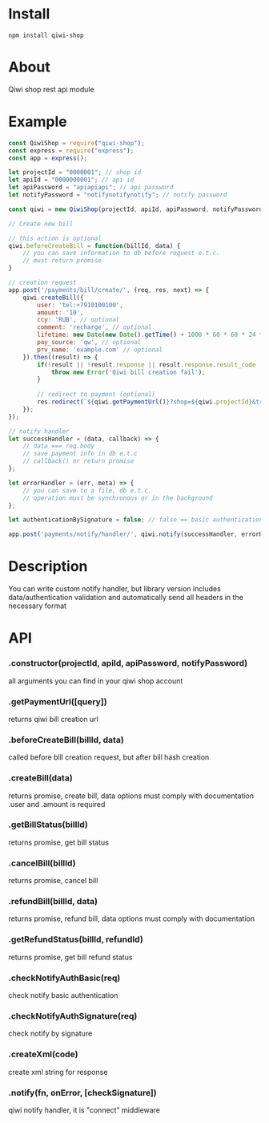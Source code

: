 # Install  
`npm install qiwi-shop`

# About  
Qiwi shop rest api module

# Example  
```js
const QiwiShop = require("qiwi-shop");
const express = require("express");
const app = express();

let projectId = "0000001"; // shop id
let apiId = "0000000001"; // api id
let apiPassword = "apiapiapi"; // api password
let notifyPassword = "notifynotifynotify"; // notify password

const qiwi = new QiwiShop(projectId, apiId, apiPassword, notifyPassword);

// Create new bill

// this action is optional
qiwi.beforeCreateBill = function(billId, data) {
    // you can save information to db before request e.t.c.
    // must return promise
}

// creation request
app.post('/payments/bill/create/', (req, res, next) => {    
    qiwi.createBill({
        user: 'tel:+7910100100',
        amount: '10',
        ccy: 'RUB', // optional
        comment: 'recharge', // optional
        lifetime: new Date(new Date().getTime() + 1000 * 60 * 60 * 24 * 5).toISOString(), // optional
        pay_source: 'qw', // optional
        prv_name: 'example.com' // optional
    }).then((result) => {
        if(!result || !result.response || result.response.result_code != 0) {
            throw new Error('Qiwi bill creation fail');
        }
        
        // redirect to payment (optional)
        res.redirect(`${qiwi.getPaymentUrl()}?shop=${qiwi.projectId}&transaction=${result.response.bill.bill_id}&other_options=...`);
    });
});

// notify handler 
let successHandler = (data, callback) => {
    // data === req.body    
    // save payment info in db e.t.c    
    // callback() or return promise
};

let errorHandler = (err, meta) => {
    // you can save to a file, db e.t.c.
    // operation must be synchronous or in the background 
};

let authenticationBySignature = false; // false == basic authentication

app.post('payments/notify/handler/', qiwi.notify(successHandler, errorHandler, authenticationBySignature));

```

# Description  
You can write custom notify handler, but library version includes data/authentication validation and automatically send all headers in the necessary format

# API  
### .constructor(projectId, apiId, apiPassword, notifyPassword)  
all arguments you can find in your qiwi shop account  

### .getPaymentUrl([query])  
returns qiwi bill creation url

### .beforeCreateBill(billId, data)  
called before bill creation request, but after bill hash creation

### .createBill(data)  
returns promise, create bill, data options must comply with documentation  
.user and .amount is required

### .getBillStatus(billId)  
returns promise, get bill status

### .cancelBill(billId)  
returns promise, cancel bill

### .refundBill(billId, data)  
returns promise, refund bill,  data options must comply with documentation

### .getRefundStatus(billId, refundId)  
returns promise, get bill refund status

### .checkNotifyAuthBasic(req)  
check notify basic authentication

### .checkNotifyAuthSignature(req)  
check notify by signature

### .createXml(code)  
create xml string for response

### .notify(fn, onError, [checkSignature])  
qiwi notify handler, it is "connect" middleware



